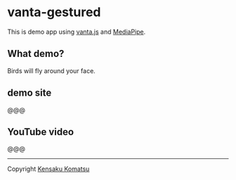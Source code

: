 # vanta-gestured

This is demo app using [vanta.js](https://www.vantajs.com) and [MediaPipe](https://mediapipe-studio.webapps.google.com/home).

## What demo?

Birds will fly around your face.

## demo site

@@@

## YouTube video

@@@

---
Copyright [Kensaku Komatsu](https://twitter.com/komasshu)
